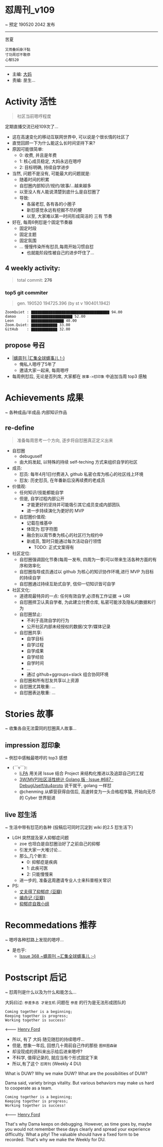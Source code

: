 # 怼周刊_v109
~ 预定 190520 2042 发布

-----------------------------------------

苦夏

    又雨叠焖身汗黏
    寸功周怼不敢停
    心郁520


-----------------------------------------

- 主编: [大妈](http://du.zoomquiet.io/2014-02/ac0-zq/)
- 责编: 昰生...

# Activity 活性
> 社区当前嗯哼程度

定期直播交流已经109次了...

- 这在高速变化的移动互联网世界中, 可以说是个很长情的社区了
- 直觉回顾一下为什么能这么长时间坚持下来?
- 原因可能很简单:
    + 0: 收费, 并且是年费
    + 1: 核心成员稳定, 大妈永远在嗯哼
    + 2: 目标明确, 持续自学进步
- 当然, 问题不是没有, 可能最大的问题就是:
    + 随着时间的积累
    + 自怼圈内部知识/规约/故事/...越来越多
    + 以至没人有人能说清楚到底什么是自怼圈了
    + 导致:
        * 各届老怼, 各有各的小圈子
        * 新怼感觉永远有挖掘不尽的梗
        * 以至, 大家难以第一时间形成简洁的 三有 节奏
- 好在, 每周6例怼是个固定节奏器
    + 固定时段
    + 固定主题
    + 固定氛围
    + ... 慢慢传染所有怼员,每周开始习惯自怼
        * 也就能阶段性被自己的进步吓住了...

## 4 weekly activity:
> total commit: **276**

### top5 git commiter
> gen. 190520 194725.396 (by st v 190401.1942)

```
ZoomQuiet : ▇▇▇▇▇▇▇▇▇▇▇▇▇▇▇▇▇▇▇▇▇▇▇▇▇▇▇▇▇▇▇▇▇▇▇▇ 94.00
damao     : ▇▇▇▇▇▇▇▇▇▇▇▇▇▇▇▇▇▇▇ 52.00
Leon      : ▇▇▇▇▇▇▇▇▇▇▇▇▇▇▇ 40.00
Zoom.Quiet: ▇▇▇▇▇▇▇▇▇▇▇▇ 33.00
GitHub    : ▇▇▇▇▇▇▇▇▇▇▇▇ 32.00
```


## propose 号召

- [|蠎周刊 |汇集全球蠎事儿 !-)](http://weekly.pychina.org/archives.html)
    + 俺私人嗯哼了5年了
    + 邀请大家一起来, 每周嗯哼
- 每周例怼后, 无论是否列席, 大家都在 `故事->怼印象` 中追加当周 top3 感触


# Achievements 成果 
~ 各种成品/半成品 内部知识作品

## re-define
> 准备每周思考一个方向, 逐步将自怼圈真正定义出来

- 自怼圈
    + debuguself
    + 由大妈发起, 以特殊的持续 self-teching 方式来组织自学的社区
- 成员:
    + 怼员: 每年4月1日付费进入 github 私密仓库为核心的社区线上环境
    + 怼友: 历史怼员, 在年番新后没再续费的老成员
- 价值观:
    + 任何知识/技能都能自学
    + 但是, 自学过程内部公开
        * 才能更好的坚持并可能吸引其它成员变成内部团队
        * 进一步持续演化为更好的 MVP 
    + 自怼圈价值观:
        * 记载在维基中
        * 体现为 怼字符图
        * 融合到以周节奏为核心的社区行为规约中
        * 新成员, 暂时只能通过每次活动自行领悟
            - TODO: 正式文案得有
- 社区定位:
    + 自怼圈强调固化节奏(每周一发布, 四周为一季)可以带来生活各种方面的有序和效率化
    + 自怼圈指导成员通过以 github 为核心的知识协作环境,进行 MVP 为目标的持续自学
    + 自怼圈通过持续互助式自学, 信仰一切知识皆可自学
- 社区文化:
    + 道德观最特异的一点: 任何有效自学,必须有工作证据 -> URI
    + 自怼圈捍卫认真自学者, 为此建立付费仓库, 私密可能涉及隐私的数据和行为
    + 自怼圈禁止:
        * 不利于高效自学的行为
        * 公开社区内部未经授权的数据/文字/媒体记录
    + 自怼圈共享:
        * 自学目标
        * 自学过程
        * 自学成果
        * 自学经验
        * 自学时间
        * ...
        * 通过 github+ggroups+slack 组合协同环境
    + 自怼圈和所有怼友共享以上资源
    + 自怼圈尤其敬重: ...
    + 自怼圈表达敬重: ...


# Stories 故事 
~ 收集各自无法雷同的怼圈真人故事...

## impression 怼印象 
~ 例怼中感触最嗯哼的 top3 感想

- `(￣▽￣)`:
    + [lj.PA](https://github.com/DebugUself/du4proto/projects/7) 用关闭 Issue 结合 Project 来结构化推进以及追踪自己的工程
    + [3W\[MVP\]社区活性统计 Golang 版 · Issue #687 · DebugUself/du4proto](https://github.com/DebugUself/du4proto/issues/687) 说干就干, golang 一样怼
    + @chenming 从蟒营获得自信后, 高速转变为一头合格程序猿, 开始向无尽的 Cyber 世界挺进

## live 怼生活
~ 生活中带有怼范的各种 (投稿后可同时沉淀到 wiki 的2.5 怼生活下)



- LGH 突然提及家人抑郁症问题
    + zoe 也坦白是自怼圈治好了之前自己的抑郁
    + 引发大家一大堆讨论...
    + 那么,几个断言:
        * 0: 抑郁症是疾病
        * 1: 此疾可医
        * 2: 只能慢慢来
    + 进一步的, 准备这周邀请专业人士来科普相关常识
- PS:
    + [丈夫得了抑郁症 (豆瓣)](https://movie.douban.com/subject/5968334/)
    + [编舟记 (豆瓣)](https://movie.douban.com/subject/11500954/)
    + [抑郁症自救小组](https://www.douban.com/group/469687/)


# Recommedations 推荐 
~ 嗯哼各种怼路上发现的嗯哼...

- 是也乎:
    + [Issue 368 ~蠎周刊 ~汇集全球蠎事儿 ;-)](http://weekly.pychina.org/issue/issue-368.html)


# Postscript 后记 
~ 怼周刊是什么以及为什么和能怎么...

大妈曰过: `参差多态 才是生机`
问题在 `参差` 的行为是无法形成团队的

    Coming together is a beginning; 
    Keeping together is progress; 
    Working together is success!

<--- [Henry Ford](https://www.brainyquote.com/quotes/quotes/h/henryford121997.html)

- 所以, 有了 大妈 随见随怼的持续嗯哼...
- 但是, 想象一年后, 回想几十周前自己作的那些 `图样图森破` 
- 却没现成的资料来出示给后进来嗯哼?
- 不科学, 值得记录的, 就应当有个形式固定下来
- 所以,有了这个 `怼周刊` (Weekly 4 DU)

What is DUW?
Why we make DUW?
What are the possibilities of DUW?

Dama said, variety brings vitality.
But various behaviors may make us hard to cooperate as a team.

    Coming together is a beginning; 
    Keeping together is progress; 
    Working together is success!

<--- [Henry Ford](https://www.brainyquote.com/quotes/quotes/h/henryford121997.html)

That's why Dama keeps on debugging.
However, as time goes by, maybe you would not remember these days clearly and spread your experience difficultly.
What a pity!
The valuable should have a fixed form to be recorded.
That's why we make the Weekly for DU.

